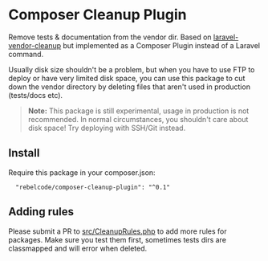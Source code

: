 Composer Cleanup Plugin
=======================

Remove tests & documentation from the vendor dir. Based on [laravel-vendor-cleanup](https://github.com/barryvdh/laravel-vendor-cleanup) but implemented as a Composer Plugin instead of a Laravel command.

Usually disk size shouldn't be a problem, but when you have to use FTP to deploy or have very limited disk space,
you can use this package to cut down the vendor directory by deleting files that aren't used in production (tests/docs etc).

> **Note:** This package is still experimental, usage in production is not recommended.
> In normal circumstances, you shouldn't care about disk space! Try deploying with SSH/Git instead.

## Install

Require this package in your composer.json:

      "rebelcode/composer-cleanup-plugin": "^0.1"

## Adding rules

Please submit a PR to [src/CleanupRules.php](https://github.com/barryvdh/composer-cleanup-plugin/blob/master/src/CleanupRules.php) to add more rules for packages.
Make sure you test them first, sometimes tests dirs are classmapped and will error when deleted.
